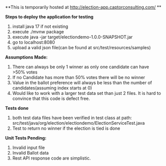 **This is temporarily hosted at http://election-app.captorconsulting.com/ **

**Steps to deploy the application for testing**
1. install java 17 if not existing
2. execute ./mvnw package
3. execute java -jar target/electiondemo-1.0.0-SNAPSHOT.jar
4. go to localhost:8080
5. upload a valid json file(can be found at src/test/resources/samples)

**Assumptions Made:**
1. There can always be only 1 winner as only one candidate can have >50% votes
2. If no Candidate has more than 50% votes there will be no winner
3. Value in the ballot preference will always be less than the number of candidates(assuming index starts at 0)
4. Would like to work with a larger test data set than just 2 files. It is hard to convince that this code is defect free.

**Tests done**
1. both test data files have been verified in test class at path: src/test/java/org/election/electiondemo/ElectionServiceTest.java
2. Test to return no winner if the election is tied is done

**Unit Tests Pending:**
1. Invalid input file
2. Invalid Ballot data
3. Rest API response code are simplistic.

